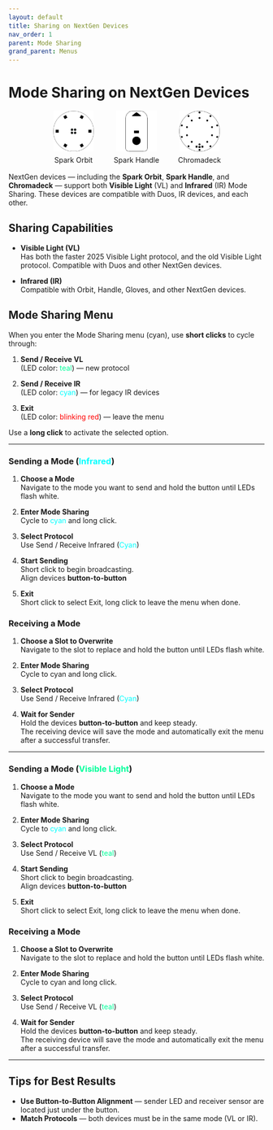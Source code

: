 ```yaml
---
layout: default
title: Sharing on NextGen Devices
nav_order: 1
parent: Mode Sharing
grand_parent: Menus
---
```


<style>
.device-grid {
  display: flex;
  justify-content: center;
  gap: 1.5rem;
  margin: 1rem 0;
}
.device-card {
  display: flex;
  flex-direction: column;
  align-items: center;
  text-align: center;
  width: 100px;
}
.device-card img {
  width: 80px;
  height: 80px;
  object-fit: contain;
  margin-bottom: 0.5rem;
}
</style>

# Mode Sharing on NextGen Devices

<div class="device-grid">
  <div class="device-card">
    <img src="assets/images/spark-logo-square-512.png" alt="Spark Orbit">
    <div>Spark Orbit</div>
  </div>
  <div class="device-card">
    <img src="assets/images/sparkhandle-logo-square-512.png" alt="Spark Handle">
    <div>Spark Handle</div>
  </div>
  <div class="device-card">
    <img src="assets/images/chromadeck-logo-square-512.png" alt="Chromadeck">
    <div>Chromadeck</div>
  </div>
</div>

NextGen devices — including the **Spark Orbit**, **Spark Handle**, and **Chromadeck** — support both **Visible Light** (VL) and **Infrared** (IR) Mode Sharing. These devices are compatible with Duos, IR devices, and each other.

## Sharing Capabilities

- **Visible Light (VL)**  
  Has both the faster 2025 Visible Light protocol, and the old Visible Light protocol.  Compatible with Duos and other NextGen devices.

- **Infrared (IR)**  
  Compatible with Orbit, Handle, Gloves, and other NextGen devices.

## Mode Sharing Menu

When you enter the Mode Sharing menu (cyan), use **short clicks** to cycle through:

1. **Send / Receive VL**  
   (LED color: <span style="color:rgb(0, 255, 155);">teal</span>) — new protocol

2. **Send / Receive IR**  
   (LED color: <span style="color:rgb(0, 255, 255);">cyan</span>) — for legacy IR devices

3. **Exit**  
   (LED color: <span style="color:rgb(255, 0, 0);">blinking red</span>) — leave the menu

Use a **long click** to activate the selected option.

----

### Sending a Mode (<span style="color: #00ffff;">Infrared</span>)

1. **Choose a Mode**  
   Navigate to the mode you want to send and hold the button until LEDs flash white.

2. **Enter Mode Sharing**  
   Cycle to <span style="color: #00ffff;">cyan</span> and long click.

3. **Select Protocol**  
   Use Send / Receive Infrared (<span style="color:rgb(0, 255, 255);">Cyan</span>)  

4. **Start Sending**  
   Short click to begin broadcasting.  
   Align devices **button-to-button**

5. **Exit**  
   Short click to select Exit, long click to leave the menu when done.

### Receiving a Mode

1. **Choose a Slot to Overwrite**  
   Navigate to the slot to replace and hold the button until LEDs flash white.

2. **Enter Mode Sharing**  
   Cycle to cyan and long click.

3. **Select Protocol**  
   Use Send / Receive Infrared (<span style="color:rgb(0, 255, 255);">Cyan</span>)  

4. **Wait for Sender**  
   Hold the devices **button-to-button** and keep steady.  
   The receiving device will save the mode and automatically exit the menu after a successful transfer.

----

### Sending a Mode (<span style="color:rgb(0, 255, 155);">Visible Light</span>)

1. **Choose a Mode**  
   Navigate to the mode you want to send and hold the button until LEDs flash white.

2. **Enter Mode Sharing**  
   Cycle to <span style="color: #00ffff;">cyan</span> and long click.

3. **Select Protocol**  
   Use Send / Receive VL (<span style="color:rgb(0, 255, 155);">teal</span>)  

4. **Start Sending**  
   Short click to begin broadcasting.  
   Align devices **button-to-button**

5. **Exit**  
   Short click to select Exit, long click to leave the menu when done.

### Receiving a Mode

1. **Choose a Slot to Overwrite**  
   Navigate to the slot to replace and hold the button until LEDs flash white.

2. **Enter Mode Sharing**  
   Cycle to cyan and long click.

3. **Select Protocol**  
   Use Send / Receive VL (<span style="color:rgb(0, 255, 155);">teal</span>)  

4. **Wait for Sender**  
   Hold the devices **button-to-button** and keep steady.  
   The receiving device will save the mode and automatically exit the menu after a successful transfer.


---

## Tips for Best Results

- **Use Button-to-Button Alignment** — sender LED and receiver sensor are located just under the button.
- **Match Protocols** — both devices must be in the same mode (VL or IR).